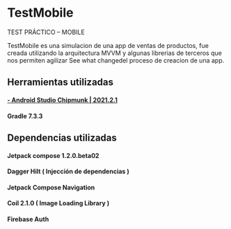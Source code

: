 # TestMobile
TEST PRÁCTICO – MOBILE

TestMobile es una simulacion de una app de ventas de productos, fue creada utilizando la arquitectura MVVM y
algunas librerias de terceros que nos permiten agilizar See what changedel proceso de creacion de una app.

## Herramientas utilizadas

#### <a href="https://developer.android.com/studio">- Android Studio Chipmunk | 2021.2.1</a>
#### Gradle 7.3.3

## Dependencias utilizadas
#### Jetpack compose 1.2.0.beta02
#### Dagger Hilt ( Injección de dependencias ) 
#### Jetpack Compose Navigation
#### Coil 2.1.0 ( Image Loading Library )
#### Firebase Auth

